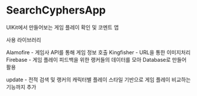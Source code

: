 # SearchCyphersApp

UIKit에서 만들어보는 게임 플레이 확인 및 코멘트 앱 


사용 라이브러리 



Alamofire - 게임사 API를 통해 게임 정보 호출
Kingfisher - URL을 통한 이미지처리
Firebase - 게임 플레이 피드백을 위한 랭커들의 데이터를 모아 Database로 만들어 활용 


update - 
전적 검색 및 랭커의 캐릭터별 플레이 스타일 기반으로 게임 플레이 비교하는 기능까지 추가 
